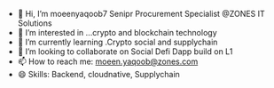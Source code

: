 - 👋 Hi, I’m moeenyaqoob7 Senipr Procurement Specialist @ZONES IT Solutions
- 👀 I’m interested in ...crypto and blockchain technology
- 🌱 I’m currently learning .Crypto social and supplychain
- 💞️ I’m looking to collaborate on Social Defi Dapp build on L1
- 📫 How to reach me: moeen.yaqoob@zones.com
- 😄 Skills: Backend, cloudnative, Supplychain

<!---
moeenyaqoob7/moeenyaqoob7 is a ✨ special ✨ repository because its `README.md` (this file) appears on your GitHub profile.
You can click the Preview link to take a look at your changes.
--->
